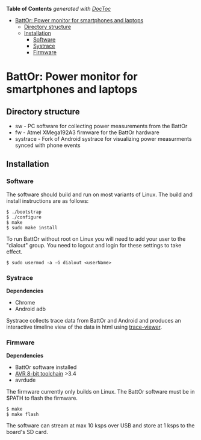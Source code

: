 <!-- START doctoc generated TOC please keep comment here to allow auto update -->
<!-- DON'T EDIT THIS SECTION, INSTEAD RE-RUN doctoc TO UPDATE -->
**Table of Contents**  *generated with [DocToc](https://github.com/thlorenz/doctoc)*

- [BattOr: Power monitor for smartphones and laptops](#battor-power-monitor-for-smartphones-and-laptops)
  - [Directory structure](#directory-structure)
  - [Installation](#installation)
    - [Software](#software)
    - [Systrace](#systrace)
    - [Firmware](#firmware)

<!-- END doctoc generated TOC please keep comment here to allow auto update -->

# BattOr: Power monitor for smartphones and laptops

## Directory structure

* sw - PC software for collecting power measurements from the BattOr
* fw - Atmel XMega192A3 firmware for the BattOr hardware
* systrace - Fork of Android systrace for visualizing power measurments synced with phone events

## Installation

### Software

The software should build and run on most variants of Linux. The build and install instructions are as follows:

    $ ./bootstrap
    $ ./configure
    $ make
    $ sudo make install

To run BattOr without root on Linux you will need to add your user to the "dialout" group. You need to logout and login for these settings to take effect.

    $ sudo usermod -a -G dialout <userName>
    
### Systrace

**Dependencies**
* Chrome
* Android adb

Systrace collects trace data from BattOr and Android and produces an interactive timeline view of the data in html using [trace-viewer](http://github.com/google/trace-viewer).

### Firmware

**Dependencies**
* BattOr software installed
* [AVR 8-bit toolchain](http://www.atmel.com/tools/atmelavrtoolchainforlinux.aspx) >3.4
* avrdude

The firmware currently only builds on Linux. The BattOr software must be in $PATH to flash the firmware.

    $ make
    $ make flash

The software can stream at max 10 ksps over USB and store at 1 ksps to the board's SD card.
